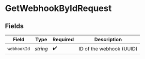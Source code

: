 # GetWebhookByIdRequest


## Fields

| Field                    | Type                     | Required                 | Description              |
| ------------------------ | ------------------------ | ------------------------ | ------------------------ |
| `webhookId`              | *string*                 | :heavy_check_mark:       | ID of the webhook (UUID) |